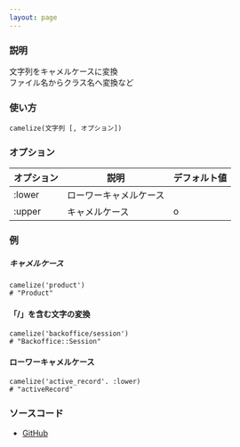 ```yaml
---
layout: page
---
```

### 説明
文字列をキャメルケースに変換  
ファイル名からクラス名へ変換など

### 使い方
    camelize(文字列 [, オプション])

### オプション

オプション     | 説明 | デフォルト値
------------ | ----- | ---
:lower | ローワーキャメルケース |
:upper | キャメルケース | o

### 例
##### キャメルケース
    camelize('product')
    # "Product"

#### 「/」を含む文字の変換
    camelize('backoffice/session')
    # "Backoffice::Session"

#### ローワーキャメルケース
    camelize('active_record'. :lower)
    # "activeRecord"

### ソースコード
* [GitHub](https://github.com/rails/rails/blob/f33d52c95217212cbacc8d5e44b5a8e3cdc6f5b3/activesupport/lib/active_support/core_ext/string/inflections.rb#L91)

